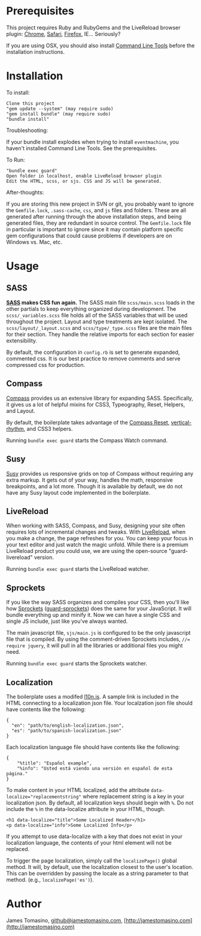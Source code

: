 Prerequisites
=============

This project requires Ruby and RubyGems and the LiveReload browser plugin: [Chrome](https://chrome.google.com/webstore/detail/jnihajbhpnppcggbcgedagnkighmdlei), [Safari](https://github.com/downloads/mockko/livereload/LiveReload-1.6.2.safariextz), [Firefox](https://addons.mozilla.org/firefox/addon/livereload/), IE... Seriously?

If you are using OSX, you should also install [Command Line Tools](http://connect.apple.com) before the installation instructions.

Installation
============

To install:

	Clone this project
    "gem update --system" (may require sudo)
	"gem install bundle" (may require sudo)
	"bundle install"

Troubleshooting:

If your bundle install explodes when trying to install `eventmachine`, you haven't installed Command Line Tools. See the prerequisites.

To Run:

	"bundle exec guard"
	Open folder in localhost, enable LiveReload browser plugin
	Edit the HTML, scss, or sjs. CSS and JS will be generated.

After-thoughts:

If you are storing this new project in SVN or git, you probably want to ignore the `Gemfile.lock`, `.sass-cache`, `css`, and `js` files and folders. These are all generated after running through the above installation steps, and being generated files, they are redundant in source control. The `Gemfile.lock` file in particular is important to ignore since it may contain platform specific gem configurations that could cause problems if developers are on Windows vs. Mac, etc.


Usage
============

## SASS ##

**[SASS](http://SASS-lang.com/) makes CSS fun again.** The SASS main file `scss/main.scss` loads in the other partials to keep everything organized during development. The `scss/_variables.scss` file holds all of the SASS variables that will be used throughout the project. Layout and type treatments are kept isolated. The `scss/layout/_layout.scss` and `scss/type/_type.scss` files are the main files for their section. They handle the relative imports for each section for easier extensibility.

By default, the configuration in `config.rb` is set to generate expanded, commented css. It is our best practice to remove comments and serve compressed css for production.

## Compass ##

[Compass](http://compass-style.org/) provides us an extensive library for expanding SASS. Specifically, it gives us a lot of helpful mixins for CSS3, Typeography, Reset, Helpers, and Layout.

By default, the boilerplate takes advantage of the [Compass Reset](http://compass-style.org/reference/compass/reset/), [vertical-rhythm](http://compass-style.org/reference/compass/typography/vertical_rhythm/), and CSS3 helpers.

Running `bundle exec guard` starts the Compass Watch command.

## Susy ##

[Susy](http://susy.oddbird.net/) provides us responsive grids on top of Compass without requiring any extra markup. It gets out of your way, handles the math, responsive breakpoints, and a lot more. Though it is available by default, we do not have any Susy layout code implemented in the boilerplate.

## LiveReload ##

When working with SASS, Compass, and Susy, designing your site often requires lots of incremental changes and tweaks. With [LiveReload](https://github.com/guard/guard-livereload), when you make a change, the page refreshes for you. You can keep your focus in your text editor and just watch the magic unfold. While there is a premium LiveReload product you could use, we are using the open-source "guard-livereload" version.

Running `bundle exec guard` starts the LiveReload watcher.

## Sprockets ##

If you like the way SASS organizes and compiles your CSS, then you'll like how [Sprockets](https://github.com/sstephenson/sprockets) ([guard-sprockets](https://github.com/guard/guard-sprockets)) does the same for your JavaScript. It will bundle everything up and minify it. Now we can have a single CSS and single JS include, just like you've always wanted.

The main javascript file, `sjs/main.js` is configured to be the only javascript file that is compiled. By using the comment-driven Sprockets includes, `//= require jquery`, it will pull in all the libraries or additional files you might need.

Running `bundle exec guard` starts the Sprockets watcher.

## Localization ##

The boilerplate uses a modifed [l10n.js](https://github.com/eligrey/l10n.js/). A sample link is included in the HTML connecting to a localization json file. Your localzation json file should have contents like the following:

    {
      "en": "path/to/english-localization.json",
      "es": "path/to/spanish-localization.json"
    }

Each localization language file should have contents like the following:

    {
        "%title": "Español example",
        "%info": "Usted está viendo una versión en español de esta página."
    }

To make content in your HTML localized, add the attribute `data-localize="replacementstring"` where replacement string is a key in your localization json. By default, all localization keys should begin with `%`. Do not include the `%` in the data-localize attribute in your HTML, though.

    <h1 data-localize="title">Some Localized Header</h1>
    <p data-localize="info">Some Localized Info</p>

If you attempt to use data-localize with a key that does not exist in your localization language, the contents of your html element will not be replaced.

To trigger the page localization, simply call the `localizePage()` global method. It will, by default, use the localization closest to the user's location. This can be overridden by passing the locale as a string parameter to that method. (e.g., `localizePage('es')`).


Author
======

James Tomasino, github@jamestomasino.com, [http://jamestomasino.com](http://jamestomasino.com)


